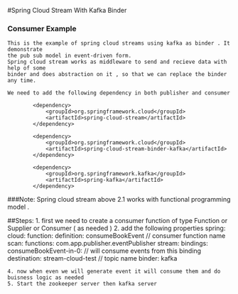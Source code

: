 #Spring Cloud Stream With Kafka Binder

### Consumer Example

    This is the example of spring cloud streams using kafka as binder . It demonstrate 
    the pub sub model in event-driven form.
    Spring cloud stream works as middleware to send and recieve data with help of some
    binder and does abstraction on it , so that we can replace the binder any time.

    We need to add the following dependency in both publisher and consumer

            <dependency>
                <groupId>org.springframework.cloud</groupId>
                <artifactId>spring-cloud-stream</artifactId>
            </dependency>

            <dependency>
                <groupId>org.springframework.cloud</groupId>
                <artifactId>spring-cloud-stream-binder-kafka</artifactId>
            </dependency>

            <dependency>
                <groupId>org.springframework.kafka</groupId>
                <artifactId>spring-kafka</artifactId>
            </dependency>


###Note: 
    Spring cloud stream above 2.1 works with functional programming model .

##Steps: 
    1. first we need to create a consumer function of type Function or Supplier or Consumer ( as needed )
    2. add the following properties
            spring:
                cloud:
                    function:
                        definition: consumeBookEvent  // consumer function name
                        scan:
                            functions: com.app.publisher.eventPublisher
                stream:
                    bindings:
                        consumeBookEvent-in-0:  // will consume events from this binding
                            destination: stream-cloud-test  // topic name
                            binder: kafka

    4. now when even we will generate event it will consume them and do buisness logic as needed
    5. Start the zookeeper server then kafka server 
